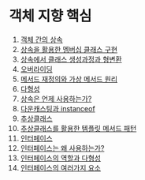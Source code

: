 # 객체 지향 핵심

01. [객체 간의 상속]()
02. [상속을 활용한 멤버십 클래스 구현]()
03. [상속에서 클래스 생성과정과 형변환]()
04. [오버라이딩]()
05. [메서드 재정의와 가상 메서드 원리]()
06. [다형성]()
07. [상속은 언제 사용하는가?]()
08. [다운캐스팅과 instanceof]()
09. [추상클래스]()
10. [추상클래스를 활용한 템플릿 메서드 패턴]()
11. [인터페이스]()
12. [인터페이스는 왜 사용하는가?]()
13. [인터페이스의 역할과 다형성]()
14. [인터페이스의 여러가지 요소]()